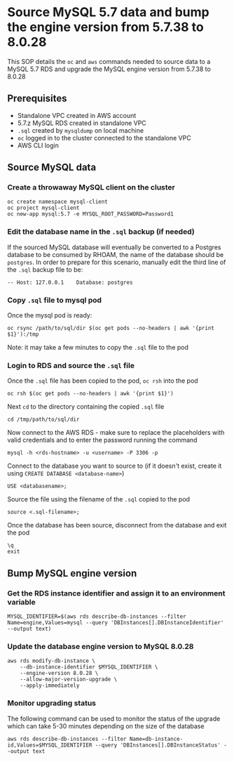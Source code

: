 # Source MySQL 5.7 data and bump the engine version from 5.7.38 to 8.0.28

This SOP details the `oc` and `aws` commands needed to source data to a MySQL 5.7 RDS and upgrade the MySQL engine version from 5.7.38 to 8.0.28

## Prerequisites
- Standalone VPC created in AWS account
- 5.7.z MySQL RDS created in standalone VPC
- `.sql` created by `mysqldump` on local machine
- `oc` logged in to the cluster connected to the standalone VPC
- AWS CLI login

## Source MySQL data
### Create a throwaway MySQL client on the cluster
```
oc create namespace mysql-client
oc project mysql-client
oc new-app mysql:5.7 -e MYSQL_ROOT_PASSWORD=Password1
```

### Edit the database name in the `.sql` backup (if needed)
If the sourced MySQL database will eventually be converted to a Postgres database to be consumed by RHOAM, the name of the database should be `postgres`. In order to prepare for this scenario, manually edit the third line of the `.sql` backup file to be:
```
-- Host: 127.0.0.1    Database: postgres
```

### Copy `.sql` file to mysql pod
Once the mysql pod is ready:
```
oc rsync /path/to/sql/dir $(oc get pods --no-headers | awk '{print $1}'):/tmp
```
Note: it may take a few minutes to copy the `.sql` file to the pod

### Login to RDS and source the `.sql` file
Once the `.sql` file has been copied to the pod, `oc rsh` into the pod
```
oc rsh $(oc get pods --no-headers | awk '{print $1}')
```
Next `cd` to the directory containing the copied `.sql` file
```
cd /tmp/path/to/sql/dir
```
Now connect to the AWS RDS - make sure to replace the placeholders with valid credentials and to enter the password running the command
```
mysql -h <rds-hostname> -u <username> -P 3306 -p
```
Connect to the database you want to source to (if it doesn't exist, create it using `CREATE DATABASE <database-name>`)
```
USE <databasename>;
```
Source the file using the filename of the `.sql` copied to the pod
```
source <.sql-filename>;
```
Once the database has been source, disconnect from the database and exit the pod
```
\q
exit
```

## Bump MySQL engine version
### Get the RDS instance identifier and assign it to an environment variable
```
MYSQL_IDENTIFIER=$(aws rds describe-db-instances --filter Name=engine,Values=mysql --query 'DBInstances[].DBInstanceIdentifier' --output text)
```

### Update the database engine version to MySQL 8.0.28
```
aws rds modify-db-instance \
    --db-instance-identifier $MYSQL_IDENTIFIER \
    --engine-version 8.0.28 \
    --allow-major-version-upgrade \
    --apply-immediately
```

### Monitor upgrading status
The following command can be used to monitor the status of the upgrade which can take 5-30 minutes depending on the size of the database
```
aws rds describe-db-instances --filter Name=db-instance-id,Values=$MYSQL_IDENTIFIER --query 'DBInstances[].DBInstanceStatus' --output text
```